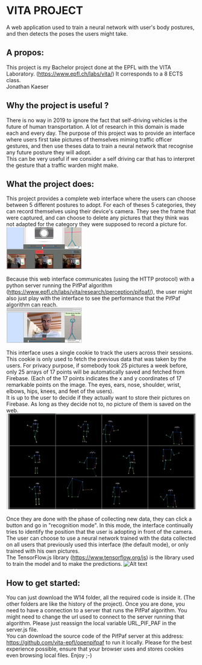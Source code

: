 # VITA PROJECT
A web application used to train a neural network with user's body postures, and then detects the poses the users might take.

## A propos:
This project is my Bachelor project done at the EPFL with the VITA Laboratory. (https://www.epfl.ch/labs/vita/) It corresponds to a 8 ECTS class. </br>
Jonathan Kaeser

## Why the project is useful ?
There is no way in 2019 to ignore the fact that self-driving vehicles is the future of human transportation. A lot of research in this domain is made each and every day. The purpose of this project was to provide an interface where users first take pictures of themselves miming traffic officer gestures, and then use theses data to train a neural network that recognise any future posture they will adopt.  
This can be very useful if we consider a self driving car that has to interpret the gesture that a traffic warden might make.

## What the project does:
This project provides a complete web interface where the users can choose between 5 different postures to adopt. For each of theses 5 categories, they can record themselves using their device's camera.
They see the frame that were captured, and can choose to delete any pictures that they think was not adapted for the category they were supposed to record a picture for.
<br><img src="Presentation/images/pictdet.png" alt="drawing" width="200"/><br>

Because this web interface communicates (using the HTTP protocol) with a python server running the PifPaf algorithm (https://www.epfl.ch/labs/vita/research/perception/pifpaf/), the user might also just play with the interface to see the performance that the PifPaf algorithm can reach.
<br><img src="Presentation/images/livePoints.png" alt="drawing" width="200"/><br>


This interface uses a single cookie to track the users across their sessions. This cookie is only used to fetch the previous data that was taken by the users. For privacy purpose, if somebody took 25 pictures a week before, only 25 arrays of 17 points will be automatically saved and fetched from Firebase. (Each of the 17 points indicates the x and y coordinates of 17 remarkable points on the image. The eyes, ears, nose, shoulder, wrist, elbows, hips, knees, and feet of the users).<br>
It is up to the user to decide if they actually want to store their pictures on Firebase. As long as they decide not to, no picture of them is saved on the web.
![Alt text](Presentation/images/skeletons.png?raw=false "Title")

Once they are done with the phase of collecting new data, they can click a button and go in "recognition mode". In this mode, the interface continually tries to identify the position that the user is adopting in front of the camera. The user can choose to use a neural network trained with the data collected on all users that previously used this interface (the default mode), or only trained with his own pictures.<br>
The TensorFlow.js library (https://www.tensorflow.org/js) is the library used to train the model and to make the predictions.
![Alt text](Presentation/images/liveReco.gif?raw=false "Title")

 ## How to get started:
 You can just download the W14 folder, all the required code is inside it. (The other folders are like the history of the project).
 Once you are done, you need to have a connection to a server that runs the PifPaf algorithm. You might need to change the url used to connect to the server running that algorithm. Please just reassign the local variable URL_PIF_PAF in the server.js file. <br>
 You can download the source code of the PifPaf server at this address: https://github.com/vita-epfl/openpifpaf to run it locally.
 Please for the best experience possible, ensure that your browser uses and stores cookies even browsing local files.
 Enjoy ;-)
